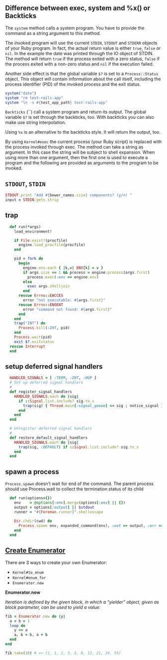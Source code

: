 Difference between exec, system and %x() or Backticks
---
The `system` method calls a system program. You have to provide the command as a string argument to this method.

The invoked program will use the current `STDIN`, `STDOUT` and `STDERR` objects of your Ruby program. In fact, the actual return value is either `true`, `false` or `nil`. In the example the date was printed through the IO object of STDIN. The method will return `true` if the process exited with a zero status, `false` if the process exited with a non-zero status and `nil` if the execution failed.

Another side effect is that the global variable `$?` is set to a `Process::Status` object. This object will contain information about the call itself, including the process identifier (PID) of the invoked process and the exit status.
```ruby
system("date")
system "rm test-rails-app"
system "ln -s #{test_app_path} test-rails-app"
```
`Backticks` (``) call a system program and return its output. The global variable `$?` is set through the backticks, too. With backticks you can also make use string interpolation.

Using `%x` is an alternative to the backticks style. It will return the output, too.

By using `Kernel#exec` the current process (your Ruby script) is replaced with the process invoked through exec. The method can take a string as argument. In this case the string will be subject to shell expansion. When using more than one argument, then the first one is used to execute a program and the following are provided as arguments to the program to be invoked.

`STDOUT`, `STDIN`
---
```ruby
STDOUT.print "Add #{bower_names.size} components? (y/n) "
input = STDIN.gets.strip
```
trap
---
```ruby
  def run(*args)
    load_environment!

    if File.exist?(procfile)
      engine.load_procfile(procfile)
    end

    pid = fork do
      begin
        engine.env.each { |k,v| ENV[k] = v }
        if args.size == 1 && process = engine.process(args.first)
          process.exec(:env => engine.env)
        else
          exec args.shelljoin
        end
      rescue Errno::EACCES
        error "not executable: #{args.first}"
      rescue Errno::ENOENT
        error "command not found: #{args.first}"
      end
    end
    trap("INT") do
      Process.kill(:INT, pid)
    end
    Process.wait(pid)
    exit $?.exitstatus
  rescue Interrupt
  end
  ```
setup deferred signal handlers
---
```ruby
  HANDLED_SIGNALS = [ :TERM, :INT, :HUP ]
  # Set up deferred signal handlers
  #
  def register_signal_handlers
    HANDLED_SIGNALS.each do |sig|
      if ::Signal.list.include? sig.to_s
        trap(sig) { Thread.main[:signal_queue] << sig ; notice_signal }
      end
    end
  end

  # Unregister deferred signal handlers
  #
  def restore_default_signal_handlers
    HANDLED_SIGNALS.each do |sig|
      trap(sig, :DEFAULT) if ::Signal.list.include? sig.to_s
    end
  end
  ```
spawn a process
---
`Process.spawn` doesn’t wait for end of the command. The parent process should use Process.wait to collect the termination status of its child
```ruby
  def run(options={})
    env    = @options[:env].merge(options[:env] || {})
    output = options[:output] || $stdout
    runner = "#{Foreman.runner}".shellescape
    
    Dir.chdir(cwd) do
      Process.spawn env, expanded_command(env), :out => output, :err => output
    end
  end
```
[Create Enumerator](http://blog.arkency.com/2014/01/ruby-to-enum-for-enumerator/)
---
There are 3 ways to create your own Enumerator:

* `Kernel#to_enum`
* `Kernel#enum_for`
* `Enumerator.new`

**Enumerator.new**

*Iteration is defined by the given block, in which a “yielder” object, given as block parameter, can be used to yield a value:*
```ruby
fib = Enumerator.new do |y|
  a = b = 1
  loop do
    y << a
    a, b = b, a + b
  end
end

fib.take(10) # => [1, 1, 2, 3, 5, 8, 13, 21, 34, 55]
```
